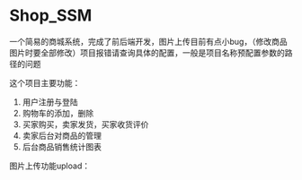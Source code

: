 # Shop_SSM

一个简易的商城系统，完成了前后端开发，图片上传目前有点小bug，（修改商品图片时要全部修改）项目报错请查询具体的配置，一般是项目名称预配置参数的路径的问题

这个项目主要功能：

1. 用户注册与登陆
2. 购物车的添加，删除
3. 买家购买，卖家发货，买家收货评价
4. 卖家后台对商品的管理
5. 后台商品销售统计图表

图片上传功能upload：



